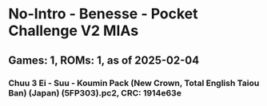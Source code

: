 # No-Intro - Benesse - Pocket Challenge V2 MIAs
## Games: 1, ROMs: 1, as of 2025-02-04
### Chuu 3 Ei - Suu - Koumin Pack (New Crown, Total English Taiou Ban) (Japan) (5FP303).pc2, CRC: 1914e63e
